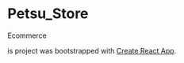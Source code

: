 # Petsu_Store
Ecommerce


is project was bootstrapped with [Create React App](https://github.com/facebook/create-react-app).






